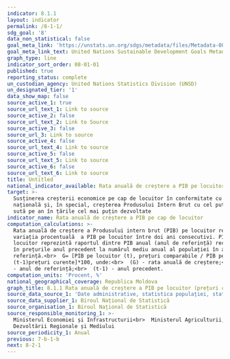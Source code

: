 ```yaml
---
indicator: 8.1.1
layout: indicator
permalink: /8-1-1/
sdg_goal: '8'
data_non_statistical: false
goal_meta_link: 'https://unstats.un.org/sdgs/metadata/files/Metadata-08-01-01.pdf '
goal_meta_link_text: United Nations Sustainable Development Goals Metadata (PDF 232 KB)
graph_type: line
indicator_sort_order: 08-01-01
published: true
reporting_status: complete
un_custodian_agency: United Nations Statistics Division (UNSD)
un_designated_tier: '1'
data_show_map: false
source_active_1: true
source_url_text_1: Link to source
source_active_2: false
source_url_text_2: Link to Source
source_active_3: false
source_url_3: Link to source
source_active_4: false
source_url_text_4: Link to source
source_active_5: false
source_url_text_5: Link to source
source_active_6: false
source_url_text_6: Link to source
title: Untitled
national_indicator_available: Rata anuală de creștere a PIB pe locuitor (prețuri comparabile)
target: >-
  Susținerea creșterii economice pe cap de locuitor în conformitate cu situația
  națională și, în special, creșterea Produsului Intern Brut cu cel puțin 7 la
  sută pe an în țările cel mai puțin dezvoltate
indicator_name: Rata anuală de creștere a PIB pe cap de locuitor
computation_calculations: >-
  Rata anuală de creștere a Produsului intern brut (PIB) pe locuitor reprezintă
  variația procentuală  a PIB pe locuitor între doi ani consecutivi. PIB pe
  locuitor reprezintă raportul dintre PIB anual (anul de referință) recalculat
  în prețurile anul precedent la numărul mediu anual al populației în anului de
  referință.<br>  G= [PIB pe locuitor (t), prețuri comparabile / PIB pe locuitor
  (t-1)prețuri curente]*100, unde:<br>  (G) - rata anuală de creștere;<br>  (t)
  - anul de referință;<br>  (t-1) - anul precedent.
computation_units: 'Procent, %'
national_geographical_coverage: Republica Moldova
graph_title: 8.1.1 Rata anuală de creștere a PIB pe locuitor (prețuri comparabile)
source_data_source_1: 'Date administrative, statistica populației, statisticile sectoriale'
source_data_supplier_1: Biroul Național de Statistică
source_organisation_1: Biroul Național de Statistică
source_responsible_monitoring_1: >-
  Ministerul Economiei și Infrastructurii<br>  Ministerul Agriculturii,
  Dezvoltării Regionale și Mediului
source_periodicity_1: Anual
previous: 7-b-1-b
next: 8-2-1
---
```

